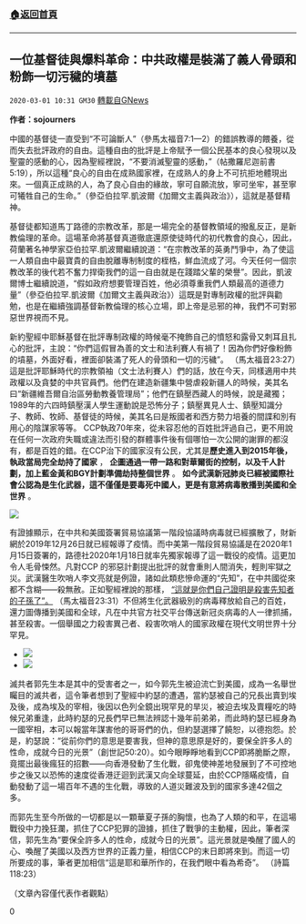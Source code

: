###  [:house:返回首頁](https://github.com/ourhimalayas/txt)
---

## 一位基督徒與爆料革命：中共政權是裝滿了義人骨頭和粉飾一切污穢的墳墓
`2020-03-01 10:31 GM30` [轉載自GNews](https://gnews.org/zh-hant/128118/)

**作者：sojourners**

中國的基督徒一直受到“不可論斷人”（參馬太福音7:1—2）的錯誤教導的餵養，從而失去批評政府的自由。這種自由的批評是上帝賦予一個公民基本的良心發現以及聖靈的感動的心，因為聖經裡說，“不要消滅聖靈的感動，”（帖撒羅尼迦前書5:19），所以這種“良心的自由在成熟國家裡，在成熟人的身上不可抗拒地體現出來。一個真正成熟的人，為了良心自由的緣故，寧可自願流放，寧可坐牢，甚至寧可犧牲自己的生命。”（參亞伯拉罕.凱波爾《加爾文主義與政治》），這就是基督精神。

基督徒都知道馬丁路德的宗教改革，那是一場完全的基督教領域的撥亂反正，是新教倫理的革命。這場革命將基督真道徹底還原使徒時代的初代教會的良心，因此，荷蘭著名神學家亞伯拉罕.凱波爾繼續說道：“在宗教改革的英勇鬥爭中，為了使這一人類自由中最寶貴的自由脫離專制制度的桎梏，鮮血流成了河。今天任何一個宗教改革的後代若不奮力捍衛我們的這一自由就是在踐踏父輩的榮譽”。因此，凱波爾博士繼續說道，“假如政府想要管理百姓，他必須尊重我們人類最高的道德力量”（參亞伯拉罕.凱波爾《加爾文主義與政治》）這既是對專制政權的批評與勸勉，也是在繼續強調基督新教倫理的核心立場，即上帝是忌邪的神，我們不可對邪惡世界視而不見。

新約聖經中耶穌基督在批評專制政權的時候毫不掩飾自己的憤怒和露骨又刺耳且扎心的批評，主說：“你們這假冒為善的文士和法利賽人有禍了！因為你們好像粉飾的墳墓，外面好看，裡面卻裝滿了死人的骨頭和一切的污穢”。 （馬太福音23:27）這是批評耶穌時代的宗教領袖（文士法利賽人）們的話，放在今天，同樣適用中共政權以及貪婪的中共官員們。他們在建造新疆集中營虐殺新疆人的時候，美其名曰“新疆維吾爾自治區勞動教養管理局”；他們在鎮壓西藏人的時候，說是藏獨；1989年的六四時鎮壓漢人學生運動說是恐怖分子；鎮壓異見人士、鎮壓知識分子、教師、牧師、基督徒的時候，美其名曰是叛國者和西方勢力培養的間諜和別有用心的陰謀家等等。 CCP執政70年來，從未容忍他的百姓批評過自己，更不用說在任何一次政府失職或違法而引發的群體事件後有個哪怕一次公開的謝罪的都沒有，都是百姓的錯。在CCP治下的國家沒有公民，尤其是**歷史進入到2015年後，執政當局完全劫持了國家** ， **企圖通過一帶一路和對華爾街的控制，以及千人計劃，加上藍金黃和BGY計劃準備劫持整個世界** 。 **如今武漢新冠肺炎已經被國際社會公認為是生化武器，這不僅僅是要毒死中國人，更是有意將病毒散播到美國和全世界** 。

![](https://s3-ap-northeast-1.amazonaws.com/news.guo.offload.media/wp-content/uploads/2020/02/29215609/%E5%9B%BE%E7%89%871-3.jpg)

有證據顯示，在中共和美國簽署貿易協議第一階段協議時病毒就已經擴散了，財新網於2019年12月26日就已經報導了疫情。而中美第一階段貿易協議是在2020年1月15日簽署的，路德社2020年1月18日就率先獨家報導了這一戰役的疫情。這更加令人毛骨悚然。凡對CCP 的邪惡計劃提出批評的就會重則人間消失，輕則牢獄之災。武漢醫生吹哨人李文亮就是例證，諸如此類悲慘命運的“先知”，在中共國從來都不含糊——殺無赦。正如聖經裡說的那樣， [“這就是你們自己證明是殺害先知者的子孫了”。](http://sj.jidujiao.com/piece.php?bibleno=40&amp;chapter=23&amp;section=31&amp;loc=1#31) （馬太福音23:31）不但將生化武器級別的病毒釋放給自己的百姓，還力圖傳播到美國和全球，凡在中共官方社交平台傳送新冠炎病毒的人一律抓捕，甚至殺害。一個舉國之力殺害異己者、殺害吹哨人的國家政權在現代文明世界十分罕見。

- ![](https://s3-ap-northeast-1.amazonaws.com/news.guo.offload.media/wp-content/uploads/2020/02/29220653/%E5%9B%BE%E7%89%872-144.png)
- ![](https://s3-ap-northeast-1.amazonaws.com/news.guo.offload.media/wp-content/uploads/2020/02/29220749/%E5%9B%BE%E7%89%873-119.png)


滅共者郭先生本是其中的受害者之一，如今郭先生被迫流亡到美國，成為一名舉世矚目的滅共者，這令筆者想到了聖經中約瑟的遭遇，當約瑟被自己的兄長出賣到埃及後，成為埃及的宰相，後因以色列全鏡出現罕見的旱災，被迫去埃及賣糧吃的時候兄弟重逢，此時約瑟的兄長們早已無法辨認十幾年前弟弟，而此時約瑟已經身為一國宰相，本可以報當年謀害他的哥哥們的仇，但約瑟選擇了饒恕，以德抱怨。於是，約瑟說：“從前你們的意思是要害我，但神的意思原是好的，要保全許多人的性命，成就今日的光景”（創世記50:20）。如今眼睜睜地看到CCP即將脆斷之際，竟擺出最後瘋狂的招數——向香港發動了生化戰，卻鬼使神差地發展到了不可控地步之後又以恐怖的速度從香港迂迴到武漢又向全球蔓延，由於CCP隱瞞疫情，自動發動了這一場百年不遇的生化戰，導致的人道災難波及到的國家多達42個之多。

而郭先生至今所做的一切都是以一顆華夏子孫的胸懷，也為了人類的和平，在這場戰役中力挽狂瀾，抓住了CCP犯罪的證據，抓住了戰爭的主動權，因此，筆者深信，郭先生為“要保全許多人的性命，成就今日的光景”。這光景就是喚醒了國人的心、喚醒了美國以及西方世界的正義力量，相信CCP的末日即將來到。而這一切所要成的事，筆者更加相信“這是耶和華所作的，在我們眼中看為希奇”。 （詩篇118:23）

（文章內容僅代表作者觀點）

0
